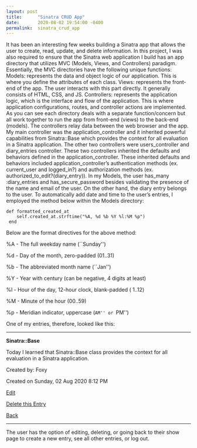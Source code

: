 ```yaml
---
layout: post
title:      "Sinatra CRUD App"
date:       2020-08-02 19:54:00 -0400
permalink:  sinatra_crud_app
---
```


It has been an interesting few weeks building a Sinatra app that allows the user to create, read, update, and delete information. In this project, I was also required to ensure that the Sinatra web application I build has an app directory that utilizes MVC (Models, Views, and Controllers) paradigm. Essentially, the MVC directories have the following unique functions:
Models: represents the data and object logic of our application. This is where you define the attributes of each class.
Views: represents the front-end of the app. The user interacts with this part directly. It generally consists of HTML, CSS,  and JS.
Controllers: represents the application logic, which is the interface and flow of the application. This is where application configurations, routes, and controller actions are implemented.
As you can see each directory deals with a separate function/concern but all work together to run the app from front-end (views) to the back-end (models). The controllers relay data between the web browser and the app.
My main controller was the application_controller and it inherited powerful capabilities from Sinatra::Base which provides the context for all evaluation in a Sinatra application. The other two controllers were users_controller and diary_entries controller. These two controllers inherited the defaults and behaviors defined in the application_controller. These inherited defaults and behaviors included application_controller’s authentication methods (ex. current_user and logged_in?) and authorization methods (ex. authorized_to_edit?(diary_entry)).
In my Models, the user has_many :diary_entries and has_secure_password besides validating the presence of the name and email of the user. On the other hand, the diary entry belongs to the user. To automatically add date and time to the user’s entries, I employed the method below within the Models directory:
```
def formatted_created_at 
    self.created_at.strftime("%A, %d %b %Y %l:%M %p")
 end
```
Below are the format directives for the above method:

%A - The full weekday name (``Sunday'')

%d - Day of the month, zero-padded (01..31)

%b - The abbreviated month name (``Jan'')

%Y - Year with century (can be negative, 4 digits at least)

%l - Hour of the day, 12-hour clock, blank-padded ( 1..12)

%M - Minute of the hour (00..59)

%p - Meridian indicator, uppercase (``AM'' or ``PM'')

One of my entries, therefore, looked like this:
********************************************************************************
   
   <b> Sinatra::Base </b>

   Today I learned that Sinatra::Base class provides the context for all evaluation in a Sinatra application.

   Created by: Foxy

   Created on Sunday, 02 Aug 2020 8:12 PM

   <a href="#">Edit</a>

   <a href="#">Delete this Entry</a> 

   <a href="#">Back</a>
   
   
********************************************************************************   
   
The user has the option of editing, deleting, or going back to their show page to create a new entry, see all other entries, or log out.
